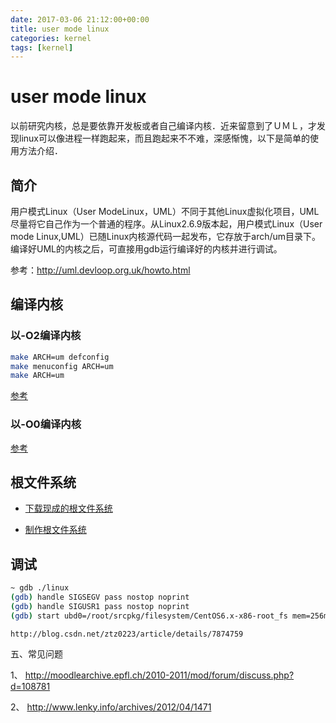 ```yaml
---
date: 2017-03-06 21:12:00+00:00
title: user mode linux
categories: kernel
tags: [kernel]
---
```


# user mode linux

以前研究内核，总是要依靠开发板或者自己编译内核．近来留意到了ＵＭＬ，才发现linux可以像进程一样跑起来，而且跑起来不不难，深感惭愧，以下是简单的使用方法介绍．

## 简介

用户模式Linux（User ModeLinux，UML）不同于其他Linux虚拟化项目，UML尽量将它自己作为一个普通的程序。从Linux2.6.9版本起，用户模式Linux（User mode Linux,UML）已随Linux内核源代码一起发布，它存放于arch/um目录下。编译好UML的内核之后，可直接用gdb运行编译好的内核并进行调试。

参考：http://uml.devloop.org.uk/howto.html

## 编译内核

### 以-O2编译内核

```bash
make ARCH=um defconfig
make menuconfig ARCH=um
make ARCH=um
```

[参考](http://user-mode-linux.sourceforge.net/source.html)

### 以-O0编译内核

[参考](http://blog.chinaunix.net/uid-234303-id-2425015.html)
 

## 根文件系统

- [下载现成的根文件系统](http://fs.devloop.org.uk/)
 
- [制作根文件系统](http://fancymore.com/reading/linux-kernel-debugging.html)

## 调试

```bash
~ gdb ./linux   
(gdb) handle SIGSEGV pass nostop noprint   
(gdb) handle SIGUSR1 pass nostop noprint 
(gdb) start ubd0=/root/srcpkg/filesystem/CentOS6.x-x86-root_fs mem=256m
```

`http://blog.csdn.net/ztz0223/article/details/7874759`

五、常见问题

1、
http://moodlearchive.epfl.ch/2010-2011/mod/forum/discuss.php?d=108781

2、
http://www.lenky.info/archives/2012/04/1471